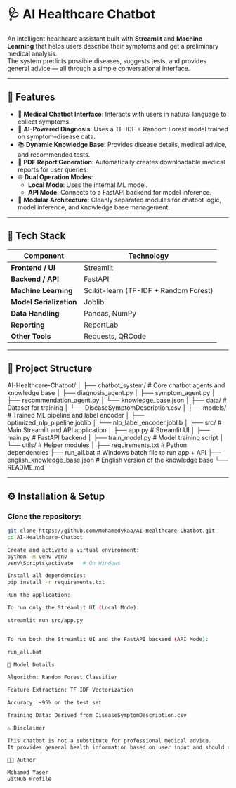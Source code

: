 # 🩺 AI Healthcare Chatbot

An intelligent healthcare assistant built with **Streamlit** and **Machine Learning** that helps users describe their symptoms and get a preliminary medical analysis.  
The system predicts possible diseases, suggests tests, and provides general advice — all through a simple conversational interface.

---

## 🚀 Features

- 🤖 **Medical Chatbot Interface**: Interacts with users in natural language to collect symptoms.  
- 🧠 **AI-Powered Diagnosis**: Uses a TF-IDF + Random Forest model trained on symptom–disease data.  
- 📚 **Dynamic Knowledge Base**: Provides disease details, medical advice, and recommended tests.  
- 🧾 **PDF Report Generation**: Automatically creates downloadable medical reports for user queries.  
- 🌐 **Dual Operation Modes**:  
  - **Local Mode**: Uses the internal ML model.  
  - **API Mode**: Connects to a FastAPI backend for model inference.  
- 🧩 **Modular Architecture**: Cleanly separated modules for chatbot logic, model inference, and knowledge base management.

---

## 🧰 Tech Stack

| Component | Technology |
|------------|-------------|
| **Frontend / UI** | Streamlit |
| **Backend / API** | FastAPI |
| **Machine Learning** | Scikit-learn (TF-IDF + Random Forest) |
| **Model Serialization** | Joblib |
| **Data Handling** | Pandas, NumPy |
| **Reporting** | ReportLab |
| **Other Tools** | Requests, QRCode |

---

## 📁 Project Structure



AI-Healthcare-Chatbot/
│
├── chatbot_system/ # Core chatbot agents and knowledge base
│ ├── diagnosis_agent.py
│ ├── symptom_agent.py
│ ├── recommendation_agent.py
│ └── knowledge_base.json
│
├── data/ # Dataset for training
│ └── DiseaseSymptomDescription.csv
│
├── models/ # Trained ML pipeline and label encoder
│ ├── optimized_nlp_pipeline.joblib
│ └── nlp_label_encoder.joblib
│
├── src/ # Main Streamlit and API application
│ ├── app.py # Streamlit UI
│ ├── main.py # FastAPI backend
│ ├── train_model.py # Model training script
│ └── utils/ # Helper modules
│
├── requirements.txt # Python dependencies
├── run_all.bat # Windows batch file to run app + API
├── english_knowledge_base.json # English version of the knowledge base
└── README.md

---

## ⚙️ Installation & Setup

### Clone the repository:
```bash
git clone https://github.com/Mohamedykaa/AI-Healthcare-Chatbot.git
cd AI-Healthcare-Chatbot

Create and activate a virtual environment:
python -m venv venv
venv\Scripts\activate   # On Windows

Install all dependencies:
pip install -r requirements.txt

Run the application:

To run only the Streamlit UI (Local Mode):

streamlit run src/app.py


To run both the Streamlit UI and the FastAPI backend (API Mode):

run_all.bat

🧠 Model Details

Algorithm: Random Forest Classifier

Feature Extraction: TF-IDF Vectorization

Accuracy: ~95% on the test set

Training Data: Derived from DiseaseSymptomDescription.csv

⚠️ Disclaimer

This chatbot is not a substitute for professional medical advice.
It provides general health information based on user input and should not be used for diagnosis or treatment decisions.

👨‍💻 Author

Mohamed Yaser
GitHub Profile
